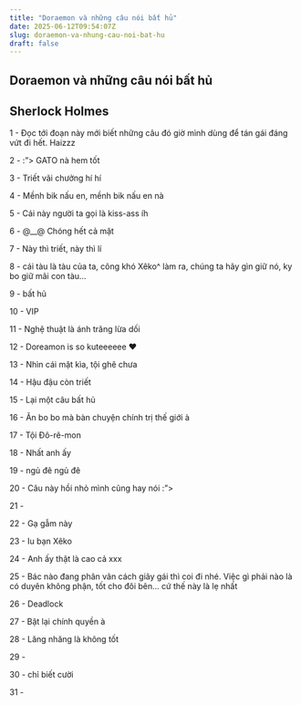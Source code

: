 ```yaml
---
title: "Doraemon và những câu nói bất hủ"
date: 2025-06-12T09:54:07Z
slug: doraemon-va-nhung-cau-noi-bat-hu
draft: false
---
```


## Doraemon và những câu nói bất hủ

## Sherlock Holmes

1 - Đọc tới đoạn này mới biết những câu đó giờ mình dùng để tán gái đáng vứt đi hết. Haizzz



 


 2 - :”> GATO nà hem tốt
 
 


 3 - Triết vãi chưởng hí hí
 
 


 4 - Mềnh bik nấu en, mềnh bik nấu en nà
 
 


 5 - Cái này người ta gọi là kiss-ass íh 
 
 


 6 - @__@ Chóng hết cả mặt 
 
 


 7 - Này thì triết, này thì lí 
 
 


 8 - cái tàu là tàu của ta, công khó Xêko^ làm ra, chúng ta hãy gìn giữ nó, ky bo giữ mãi con tàu…
 
 


 9 - bất hủ 
 
 


 10 - VIP 
 
 


 11 - Nghệ thuật là ánh trăng lừa dối 
 
 


 12 - Doreamon is so kuteeeeee ♥
 
 


 13 - Nhìn cái mặt kìa, tội ghê chưa 
 
 


 14 - Hậu đậu còn triết 
 
 


 15 - Lại một câu bất hủ 
 
 


 16 - Ăn bo bo mà bàn chuyện chính trị thế giới à 
 
 


 17 - Tội Đô-rê-mon 
 
 


 18 - Nhất anh ấy  
 
 


 19 - ngủ đê ngủ đê 
 
 


 20 - Câu này hồi nhỏ mình cũng hay nói :”> 
 
 


 21 -  
 
 


 22 - Gạ gẫm này  
 
 


 23 - Iu bạn Xêko 
 
 


 24 - Anh ấy thật là cao cả xxx 
 
 


 25 - Bác nào đang phân vân cách giãy gái thì coi đi nhé. Việc  gì  phải nào là  có duyên không phận, tốt cho đôi bên… cứ thế này là lẹ   nhất
 
 


 26 - Deadlock 
 
 


 27 - Bật lại chính quyền à  
 
 


 28 - Lăng nhăng là không tốt 
 
 


 29 -  
 
 


 30 -  chỉ biết cười 
 
 


 31 - 
 
​